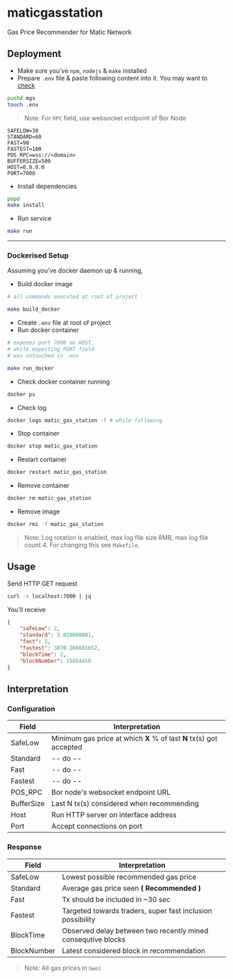 # maticgasstation

Gas Price Recommender for Matic Network

## Deployment

-   Make sure you've `npm`, `nodejs` & `make` installed
-   Prepare `.env` file & paste following content into it. You may want to [check](#configuration)

```bash
pushd mgs
touch .env
```

> Note: For `RPC` field, use websocket endpoint of Bor Node

```
SAFELOW=30
STANDARD=60
FAST=90
FASTEST=100
POS_RPC=wss://<domain>
BUFFERSIZE=500
HOST=0.0.0.0
PORT=7000
```

-   Install dependencies

```bash
popd
make install
```

-   Run service

```bash
make run
```

---

### Dockerised Setup

Assuming you've docker daemon up & running,

-   Build docker image

```bash
# all commands executed at root of project

make build_docker
```

-   Create `.env` file at root of project
-   Run docker container

```bash
# exposes port 7000 on HOST,
# while expecting PORT field
# was untouched in .env

make run_docker
```

-   Check docker container running

```bash
docker ps
```

-   Check log

```bash
docker logs matic_gas_station -f # while following
```

-   Stop container

```bash
docker stop matic_gas_station
```

-   Restart container

```bash
docker restart matic_gas_station
```

-   Remove container

```bash
docker rm matic_gas_station
```

-   Remove image

```bash
docker rmi -f matic_gas_station
```

> Note: Log rotation is enabled, max log file size 8MB, max log file count 4. For changing this see `Makefile`.

## Usage

Send HTTP GET request

```bash
curl -s localhost:7000 | jq
```

You'll receive

```json
{
    "safeLow": 2,
    "standard": 3.020000001,
    "fast": 5,
    "fastest": 3870.208681652,
    "blockTime": 2,
    "blockNumber": 15854458
}
```

## Interpretation

### Configuration

| Field      | Interpretation                                                      |
| ---------- | ------------------------------------------------------------------- |
| SafeLow    | Minimum gas price at which **X** % of last **N** tx(s) got accepted |
| Standard   | -- do --                                                            |
| Fast       | -- do --                                                            |
| Fastest    | -- do --                                                            |
| POS_RPC    | Bor node's websocket endpoint URL                                   |
| BufferSize | Last N tx(s) considered when recommending                           |
| Host       | Run HTTP server on interface address                                |
| Port       | Accept connections on port                                          |

### Response

| Field       | Interpretation                                               |
| ----------- | ------------------------------------------------------------ |
| SafeLow     | Lowest possible recommended gas price                        |
| Standard    | Average gas price seen **( Recommended )**                   |
| Fast        | Tx should be included in ~30 sec                             |
| Fastest     | Targeted towards traders, super fast inclusion possibility   |
| BlockTime   | Observed delay between two recently mined consequtive blocks |
| BlockNumber | Latest considered block in recommendation                    |

> Note: All gas prices in `Gwei`

